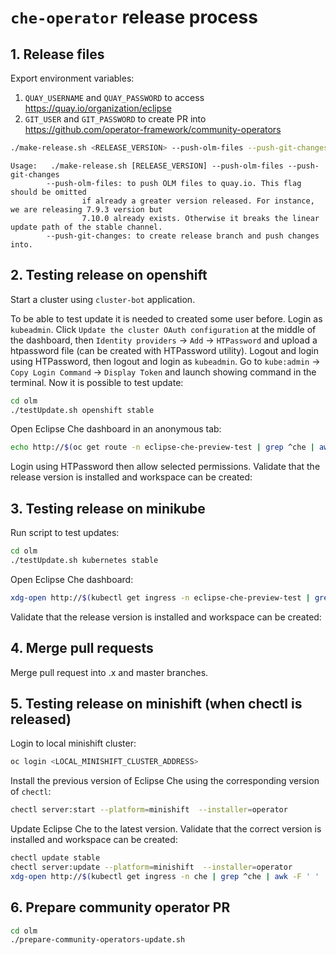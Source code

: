 # `che-operator` release process

## 1. Release files

Export environment variables:
1. `QUAY_USERNAME` and `QUAY_PASSWORD` to access https://quay.io/organization/eclipse
2. `GIT_USER` and `GIT_PASSWORD` to create PR into https://github.com/operator-framework/community-operators

```bash
./make-release.sh <RELEASE_VERSION> --push-olm-files --push-git-changes
```

```
Usage:   ./make-release.sh [RELEASE_VERSION] --push-olm-files --push-git-changes
        --push-olm-files: to push OLM files to quay.io. This flag should be omitted
                if already a greater version released. For instance, we are releasing 7.9.3 version but
                7.10.0 already exists. Otherwise it breaks the linear update path of the stable channel.
        --push-git-changes: to create release branch and push changes into.
```

## 2. Testing release on openshift

Start a cluster using `cluster-bot` application.

To be able to test update it is needed to created some user before. Login as `kubeadmin`. Click `Update the cluster OAuth configuration` at the middle of the dashboard, then `Identity providers` -> `Add` -> `HTPassword` and upload a htpassword file (can be created with HTPassword utility). Logout and login using HTPassword, then logout and login as `kubeadmin`. Go to `kube:admin` -> `Copy Login Command` -> `Display Token` and launch showing command in the terminal. Now it is possible to test update:

```bash
cd olm
./testUpdate.sh openshift stable
```

Open Eclipse Che dashboard in an anonymous tab:

```bash
echo http://$(oc get route -n eclipse-che-preview-test | grep ^che | awk -F ' ' '{ print $2 }')
```

Login using HTPassword then allow selected permissions. Validate that the release version is installed and workspace can be created:

## 3. Testing release on minikube

Run script to test updates:

```bash
cd olm
./testUpdate.sh kubernetes stable
```

Open Eclipse Che dashboard:

```bash
xdg-open http://$(kubectl get ingress -n eclipse-che-preview-test | grep ^che | awk -F ' ' '{ print $2 }')
```

Validate that the release version is installed and workspace can be created:

## 4. Merge pull requests

Merge pull request into .x and master branches.

## 5. Testing release on minishift (when chectl is released)

Login to local minishift cluster:

```bash
oc login <LOCAL_MINISHIFT_CLUSTER_ADDRESS>
```

Install the previous version of Eclipse Che using the corresponding version of `chectl`:

```bash
chectl server:start --platform=minishift  --installer=operator
```

Update Eclipse Che to the latest version. Validate that the correct version is installed and workspace can be created:

```bash
chectl update stable
chectl server:update --platform=minishift  --installer=operator
xdg-open http://$(kubectl get ingress -n che | grep ^che | awk -F ' ' '{ print $2 }')
```

## 6. Prepare community operator PR

```bash
cd olm
./prepare-community-operators-update.sh
```
